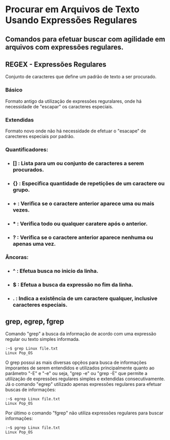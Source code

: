 # Procurar em Arquivos de Texto Usando Expressões Regulares
## Comandos para efetuar buscar com agilidade em arquivos com expressões regulares.

## **REGEX - Expressões Regulares**
Conjunto de caracteres que define um padrão de texto a ser procurado. 
### **Básico**
Formato antigo da utilização de expressões reguralares, onde há necessidade de "escapar" os caracteres especiais.
### **Extendidas**
Formato novo onde não há necessidade de efetuar o "esacape" de carecteres especiais por padrão.

### **Quantificadores:**
* ### **[]** : Lista para um ou conjunto de caracteres a serem procurados.
* ### **{}** : Especifica quantidade de repetições de um caractere ou grupo.
* ### **+** : Verifica se o caractere anterior aparece uma ou mais vezes.
* ### **\*** : Verifica todo ou qualquer caratere após o anterior.
* ### **?** : Verifica se o caractere anterior aparece nenhuma ou apenas uma vez.
### **Âncoras:**
* ### **^** : Efetua busca no inicio da linha.
* ### **$** : Efetua a busca da expressão no fim da linha.
* ### **.** : Indica a existência de um caractere qualquer, inclusive caracteres especiais.
## **grep, egrep, fgrep**
Comando "grep" a busca da informação de acordo com uma expressão regular ou texto simples informada.

    :~$ grep Linux file.txt
    Linux Pop_OS

O grep possui as mais diversas opçẽos para busca de informações imporantes de serem entendidos e utilizados principalmente quanto ao parâmetro "-E" e "-e" ou seja, "grep -e" ou "grep -E" que permite a utilização de expressões regulares simples e extendidas consecutivamente.
Já o comando "egrep" utilizado apenas expressões regulares para efetuar buscas de informações:

    :~$ egrep Linux file.txt
    Linux Pop_OS

Por último o comando "fgrep" não utiliza expressões regulares para buscar informações:

    :~$ pgrep Linux file.txt
    Linux Pop_OS
